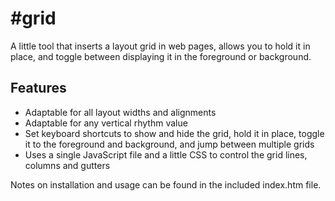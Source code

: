 #grid
=====

A little tool that inserts a layout grid in web pages, allows you to hold it in place, and toggle between displaying it in the foreground or background.

Features
--------

 * Adaptable for all layout widths and alignments
 * Adaptable for any vertical rhythm value
 * Set keyboard shortcuts to show and hide the grid, hold it in place, toggle it to the foreground and background, and jump between multiple grids
 * Uses a single JavaScript file and a little CSS to control the grid lines, columns and gutters

Notes on installation and usage can be found in the included index.htm file.
